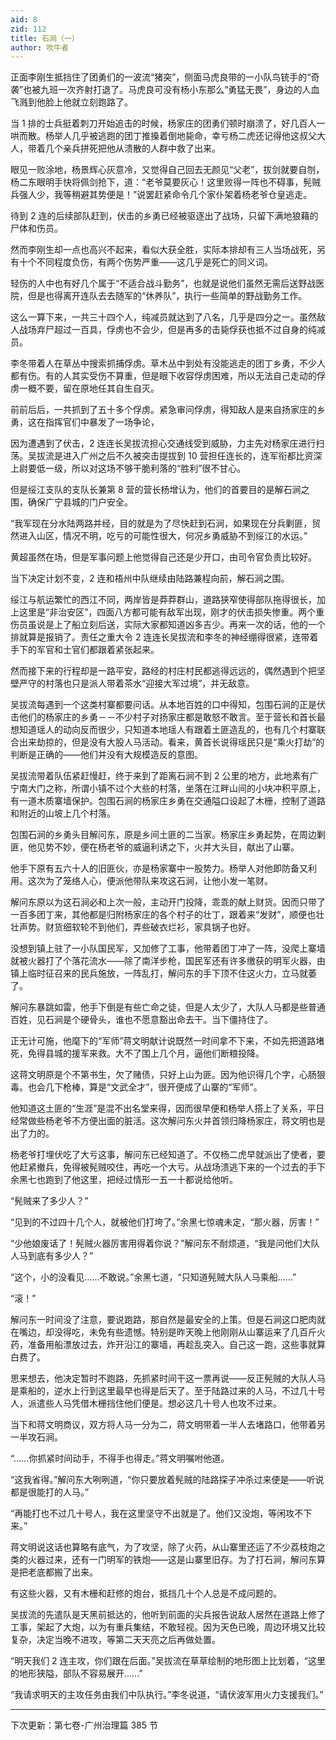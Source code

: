```yaml
---
aid: 8
zid: 112
title: 石涧（一）
author: 吹牛者
---
```


正面李刚生抵挡住了团勇们的一波流“猪突”，侧面马虎良带的一小队鸟铳手的“奇袭”也被九班一次齐射打退了。马虎良可没有杨小东那么“勇猛无畏”，身边的人血飞溅到他脸上他就立刻跑路了。

当 1 排的士兵挺着刺刀开始追击的时候，杨家庄的团勇们顿时崩溃了，好几百人一哄而散。杨举人几乎被逃跑的团丁推搡着倒地毙命，幸亏杨二虎还记得他这叔父大人，带着几个亲兵拼死把他从溃散的人群中救了出来。

眼见一败涂地，杨景辉心灰意冷，又觉得自己回去无颜见“父老”，拔剑就要自刎，杨二东眼明手快将佩剑抢下，道：“老爷莫要灰心！这里败得一阵也不碍事，髡贼兵强人少，我等稍避其势便是！”说罢赶紧命令几个家仆架着杨老爷仓皇逃走。

待到 2 连的后续部队赶到，伏击的乡勇已经被驱逐出了战场，只留下满地狼藉的尸体和伤员。

然而李刚生却一点也高兴不起来，看似大获全胜，实际本排却有三人当场战死，另有十个不同程度负伤，有两个伤势严重――这几乎是死亡的同义词。

轻伤的人中也有好几个属于“不适合战斗勤务”，也就是说他们虽然无需后送野战医院，但是也得离开连队去去随军的“休养队”，执行一些简单的野战勤务工作。

这么一算下来，一共三十四个人，纯减员就达到了八名，几乎是四分之一。虽然敌人战场弃尸超过一百具，俘虏也不会少，但是再多的击毙俘获也抵不过自身的纯减员。

李冬带着人在草丛中搜索抓捕俘虏。草木丛中到处有没能逃走的团丁乡勇，不少人都有伤。有的人其实受伤不算重，但是眼下收容俘虏困难，所以无法自己走动的俘虏一概不要，留在原地任其自生自灭。

前前后后，一共抓到了五十多个俘虏。紧急审问俘虏，得知敌人是来自扬家庄的乡勇，这在指挥官们中暴发了一场争论，

因为遭遇到了伏击，2 连连长吴拔流担心交通线受到威胁，力主先对杨家庄进行扫荡。吴拔流是进入广州之后不久被突击提拔到 10 营担任连长的，连军衔都比资深上尉要低一级，所以对这场不够干脆利落的“胜利”很不甘心。

但是绥江支队的支队长兼第 8 营的营长杨增认为，他们的首要目的是解石涧之围，确保广宁县城的门户安全。

“我军现在分水陆两路并经，目的就是为了尽快赶到石涧，如果现在分兵剿匪，贸然进入山区，情况不明，吃亏的可能性很大，何况乡勇威胁不到绥江的水运。”

黄超虽然在场，但是军事问题上他觉得自己还是少开口，由司令官负责比较好。

当下决定计划不变，2 连和梧州中队继续由陆路兼程向前，解石涧之围。

绥江与航运繁忙的西江不同，两岸皆是莽莽群山，道路狭窄使得部队拖得很长，加上这里是“非治安区”，四面八方都可能有敌军出现，刚才的伏击损失惨重。两个重伤员虽说是上了船立刻后送，实际大家都知道凶多吉少。再来一次的话，他的一个排就算是报销了。责任之重大令 2 连连长吴拔流和李冬的神经绷得很紧，连带着手下的军官和士官们都跟着紧张起来。

然而接下来的行程却是一路平安，路经的村庄村民都逃得远远的，偶然遇到个把坚壁严守的村落也只是派人带着茶水“迎接大军过境”，并无敌意。

吴拔流每遇到一个这类村寨都要问话。从本地百姓的口中得知，包围石涧的正是伏击他们的杨家庄的乡勇－－不少村子对扬家庄都是敢怒不敢言。至于营长和首长最想知道瑶人的动向反而很少，只知道本地瑶人有跟着土匪造乱的，也有几个村寨联合出来劫掠的，但是没有大股人马活动。看来，黄首长说得瑶民只是“乘火打劫”的判断是正确的――他们并没有大规模造反的意图。

吴拔流带着队伍紧赶慢赶，终于来到了距离石涧不到 2 公里的地方，此地素有广宁南大门之称，所谓小镇不过个大些的村落，坐落在江畔山间的小块冲积平原上，有一道木质寨墙保护。包围石涧的杨家庄乡勇在交通隘口设起了木栅，控制了道路和附近的山坡上几个村落。

包围石涧的乡勇头目解问东，原是乡间土匪的二当家。杨家庄乡勇起势，在周边剿匪，他见势不妙，便在杨老爷的威逼利诱之下，火并大头目，献出了山寨。

他手下原有五六十人的旧匪伙，亦是杨家寨中一股势力。杨举人对他即防备又利用。这次为了笼络人心，便派他带队来攻这石涧，让他小发一笔财。

解问东原以为这石涧必和上次一般，主动开门投降，乖乖的献上财货。因而只带了一百多团丁来，其他都是归附杨家庄的各个村子的壮丁，跟着来“发财”，顺便也壮壮声势。财货细软轮不到他们，弄些破衣烂衫，家具锅子也好。

没想到镇上驻了一小队国民军，又加修了工事，他带着团丁冲了一阵，没爬上寨墙就被火器打了个落花流水――除了南洋步枪，国民军还有许多缴获的明军火器，由镇上临时征召来的民兵施放，一阵乱打，解问东的手下顶不住这火力，立马就萎了。

解问东暴跳如雷，他手下倒是有些亡命之徒，但是人太少了，大队人马都是些普通百姓，见石涧是个硬骨头，谁也不愿意豁出命去干。当下僵持住了。

正无计可施，他麾下的“军师”蒋文明献计说既然一时间拿不下来，不如先把道路堵死，免得县城的援军来救。大不了围上几个月，逼他们断粮投降。

这蒋文明原是个不第书生，欠了赌债，只好上山为匪。因为他识得几个字，心肠狠毒。也会几下枪棒，算是“文武全才”，很开便成了山寨的“军师”。

他知道这土匪的“生涯”是混不出名堂来得，因而很早便和杨举人搭上了关系，平日经常做些杨老爷不方便出面的脏活。这次解问东火并首领归降杨家庄，蒋文明也是出了力的。

杨老爷打埋伏吃了大亏这事，解问东已经知道了。不仅杨二虎早就派出了使者，要他赶紧撤兵，免得被髡贼咬住，再吃一个大亏。从战场溃逃下来的一个过去的手下余黑七也跑到了他这里，把经过情形一五一十都说给他听。

“髡贼来了多少人？”

“见到的不过四十几个人，就被他们打垮了。”余黑七惊魂未定，“那火器，厉害！”

“少他娘废话了！髡贼火器厉害用得着你说？”解问东不耐烦道，“我是问他们大队人马到底有多少人？”

“这个，小的没看见……不敢说。”余黑七道，“只知道髡贼大队人马乘船……”

“滚！”

解问东一时间没了注意，要说跑路，那自然是最安全的上策。但是石涧这口肥肉就在嘴边，却没得吃，未免有些遗憾。特别是昨天晚上他刚刚从山寨运来了几百斤火药，准备用船漂放过去，炸开沿江的寨墙，再趁乱突入。自己这一跑，这些事就算白费了。

思来想去，他决定暂时不跑路，先抓紧时间干这一票再说――反正髡贼的大队人马是乘船的，逆水上行到这里最早也得是后天了。至于陆路过来的人马，不过几十号人，派遣些人马凭借木栅挡住他们便是。想必这几十号人也攻不过来。

当下和蒋文明商议，双方将人马一分为二，蒋文明带着一半人去堵路口，他带着另一半攻石涧。

“……你抓紧时间动手，不得手也得走。”蒋文明嘱咐他道。

“这我省得。”解问东大咧咧道，“你只要放着髡贼的陆路探子冲杀过来便是――听说都是很能打的人马。”

“再能打也不过几十号人，我在这里坚守不出就是了。他们又没炮，等闲攻不下来。”

蒋文明说这话也算略有底气，为了攻坚，除了火药，从山寨里还运了不少荔枝炮之类的火器过来，还有一门明军的铁炮――这是山寨里旧存。为了打石涧，解问东算是把老底都搬了出来。

有这些火器，又有木栅和赶修的炮台，抵挡几十个人总是不成问题的。

吴拔流的先遣队是天黑前抵达的，他听到前面的尖兵报告说敌人居然在道路上修了工事，架起了大炮，以为有重兵集结，不敢轻视。因为天色已晚，周边环境又比较复杂，决定当晚不进攻，等第二天天亮之后再做处置。

“明天我们 2 连主攻，你们跟在后面。”吴拔流在草草绘制的地形图上比划着，“这里的地形狭隘，部队不容易展开……”

“我请求明天的主攻任务由我们中队执行。”李冬说道，“请伏波军用火力支援我们。”

---

下次更新：第七卷-广州治理篇 385 节
